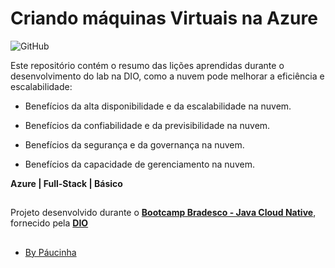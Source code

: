 # Criando máquinas Virtuais na Azure

![GitHub](https://img.shields.io/github/license/Paucinha/api-ecommerce-dio?style=flat-square)

Este repositório contém o resumo das lições aprendidas durante o desenvolvimento do lab na DIO, como a nuvem pode melhorar a eficiência e escalabilidade:

- Benefícios da alta disponibilidade e da escalabilidade na nuvem.
  
- Benefícios da confiabilidade e da previsibilidade na nuvem.
  
- Benefícios da segurança e da governança na nuvem.
 
- Benefícios da capacidade de gerenciamento na nuvem.

**Azure | Full-Stack | Básico**

##

Projeto desenvolvido durante o [**Bootcamp Bradesco - Java Cloud Native**](https://www.dio.me/bootcamp/bradesco-java-cloud-native), fornecido pela [**DIO**](https://www.dio.me/)

##

- [By Páucinha](https://github.com/Paucinha)
